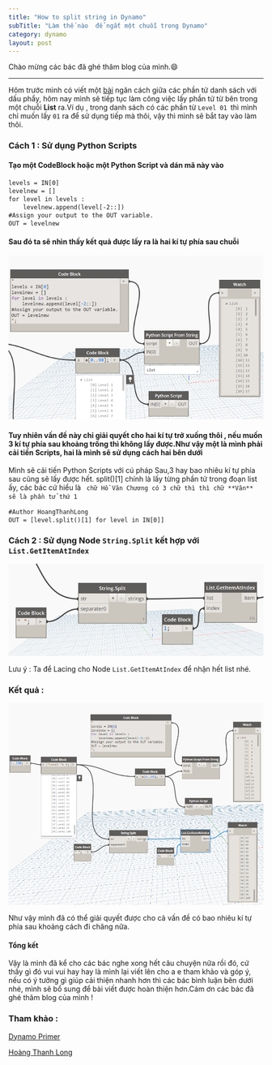 ```yaml
---
title: "How to split string in Dynamo"
subTitle: "Làm thế nào  để ngắt một chuỗi trong Dynamo"
category: dynamo
layout: post
---
```


Chào mừng các bác đã ghé thăm blog của mình.😄

---

Hôm trước mình có viết một <a href="https://chuongmep.com/break-string-in-dynamo-list-with-characters" target="_blank">bài</a> ngăn cách giữa các phần tử danh sách với dấu phẩy, hôm nay mình sẽ tiếp tục làm công việc lấy phần tử từ bên trong một chuỗi **List** ra.Ví dụ , trong danh sách có các phần từ `Level 01 `thì mình chỉ muốn lấy `01` ra để  sử dụng tiếp mà thôi, vậy thì mình sẽ bắt tay vào làm thôi.

### Cách 1 : Sử dụng Python Scripts
#### Tạo một **CodeBlock** hoặc một **Python Script** và dán mã này vào

```
levels = IN[0]
levelnew = []
for level in levels :
	levelnew.append(level[-2::])
#Assign your output to the OUT variable.
OUT = levelnew
```
#### Sau đó ta sẽ nhìn thấy kết quả được lấy ra là hai kí tự phía sau chuỗi
![](https://github.com/chuong9x/DataBlog/blob/master/splitstring/SplitString01.png?raw=true)
#### Tuy nhiên vấn đề này chỉ giải quyết cho hai kí tự trở xuống thôi , nếu muốn 3 kí tự phía sau khoảng trống thì không lấy được.Như vậy một là mình phải cải tiến Scripts, hai là mình sẽ sử dụng cách hai bên dưới
Mình sẽ cải tiến Python Scripts với cú pháp Sau,3 hay bao nhiêu kí tự phía sau cũng sẽ lấy được hết. split()[1] chính là lấy từng phần tử trong đoạn list ấy, các bác cứ hiểu là ` chữ Hồ Văn Chương có 3 chữ thì thì chữ **Văn** sẽ là phần tử thứ 1`
```
#Author HoangThanhLong
OUT = [level.split()[1] for level in IN[0]]
```
### Cách 2 : Sử dụng Node `String.Split` kết hợp với `List.GetItemAtIndex`
![](https://github.com/chuong9x/DataBlog/blob/master/splitstring/SplitString02.png?raw=true)

Lưu ý : Ta để Lacing cho Node `List.GetItemAtIndex` để nhận hết list nhé.
### Kết quả : 
![](https://github.com/chuong9x/DataBlog/blob/master/splitstring/Screenshot_1.png?raw=true)

Như vậy mình đã có thể giải quyết được cho cả vấn đề có bao nhiêu kí tự phía sau khoảng cách đi chăng nữa.
#### Tổng kết
Vậy là mình đã kể cho các bác nghe xong hết câu chuyện nữa rồi đó, cứ thấy gì đó vui vui hay hay là mình lại viết lên cho a e tham khảo và góp ý, nếu có ý tưởng gì giúp cải thiện nhanh hơn thì các bác bình luận bên dưới nhé, mình sẽ bổ sung để bài viết được hoàn thiện hơn.Cám ơn các bác đã ghé thăm blog của mình !

### Tham khảo :
<a href="https://primer.dynamobim.org/04_The-Building-Blocks-of-Programs/4-4_strings.html" target="_blank">Dynamo Primer</a>

<a href="https://github.com/htlcnn" target="_blank">Hoàng Thanh Long</a>  
